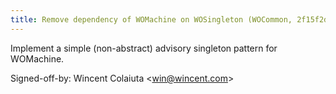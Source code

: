```yaml
---
title: Remove dependency of WOMachine on WOSingleton (WOCommon, 2f15f2d)
---
```


Implement a simple (non-abstract) advisory singleton pattern for WOMachine.

Signed-off-by: Wincent Colaiuta &lt;win@wincent.com&gt;

